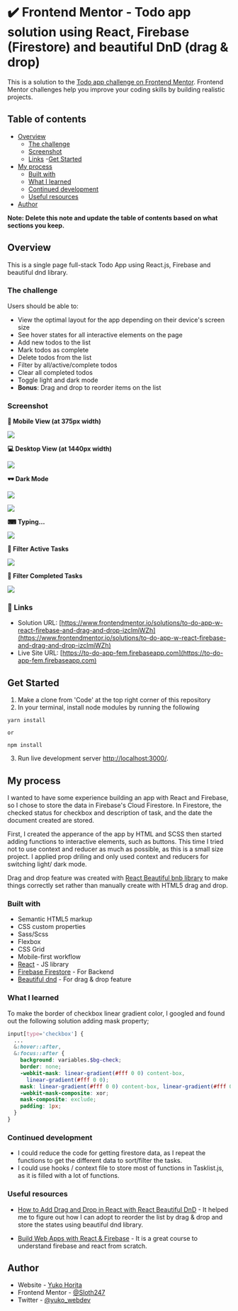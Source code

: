 # :heavy_check_mark: Frontend Mentor - Todo app solution using React, Firebase (Firestore) and beautiful DnD (drag & drop)

This is a solution to the [Todo app challenge on Frontend Mentor](https://www.frontendmentor.io/challenges/todo-app-Su1_KokOW). Frontend Mentor challenges help you improve your coding skills by building realistic projects.

## Table of contents

- [Overview](#overview)
  - [The challenge](#the-challenge)
  - [Screenshot](#screenshot)
  - [Links](#links) -[Get Started](#get-started)
- [My process](#my-process)
  - [Built with](#built-with)
  - [What I learned](#what-i-learned)
  - [Continued development](#continued-development)
  - [Useful resources](#useful-resources)
- [Author](#author)

**Note: Delete this note and update the table of contents based on what sections you keep.**

## Overview

This is a single page full-stack Todo App using React.js, Firebase and beautiful dnd library.

### The challenge

Users should be able to:

- View the optimal layout for the app depending on their device's screen size
- See hover states for all interactive elements on the page
- Add new todos to the list
- Mark todos as complete
- Delete todos from the list
- Filter by all/active/complete todos
- Clear all completed todos
- Toggle light and dark mode
- **Bonus**: Drag and drop to reorder items on the list

### Screenshot

**📱 Mobile View (at 375px width)**

![](./src/images/screenshots/todo-app-mobile-view.png)

**💻 Desktop View (at 1440px width)**

![](./src/images/screenshots/todo-app-desktop-view.png)

**🕶 Dark Mode**

![](./src/images/screenshots/todo-app-dark-mode-mobile.png)

![](./src/images/screenshots/todo-app-dark-mode-desktop.png)

**⌨ Typing...**

![](./src/images/screenshots/todo-app-typing.png)

**🔎 Filter Active Tasks**

![](./src/images/screenshots/todo-app-filter-active.png)

**🔎 Filter Completed Tasks**

![](./src/images/screenshots/todo-app-filter-completed.png)

### :link: Links

- Solution URL: [https://www.frontendmentor.io/solutions/to-do-app-w-react-firebase-and-drag-and-drop-izclmiWZh](https://www.frontendmentor.io/solutions/to-do-app-w-react-firebase-and-drag-and-drop-izclmiWZh)
- Live Site URL: [https://to-do-app-fem.firebaseapp.com](https://to-do-app-fem.firebaseapp.com)

## Get Started

1. Make a clone from 'Code' at the top right corner of this repository
2. In your terminal, install node modules by running the following

```
yarn install

or

npm install

```

3. Run live development server [http://localhost:3000/](http://localhost:3000/).

## My process

I wanted to have some experience building an app with React and Firebase, so I chose to store the data in Firebase's Cloud Firestore. In Firestore, the checked status for checkbox and description of task, and the date the document created are stored.

First, I created the apperance of the app by HTML and SCSS then started adding functions to interactive elements, such as buttons. This time I tried not to use context and reducer as much as possible, as this is a small size project. I applied prop driling and only used context and reducers for switching light/ dark mode.

Drag and drop feature was created with [React Beautiful bnb library](https://github.com/atlassian/react-beautiful-dnd/) to make things correctly set rather than manually create with HTML5 drag and drop.

### Built with

- Semantic HTML5 markup
- CSS custom properties
- Sass/Scss
- Flexbox
- CSS Grid
- Mobile-first workflow
- [React](https://reactjs.org/) - JS library
- [Firebase Firestore](https://firebase.google.com/) - For Backend
- [Beautiful dnd](https://github.com/atlassian/react-beautiful-dnd/) - For drag & drop feature

### What I learned

To make the border of checkbox linear gradient color, I googled and found out the following solution adding mask property;

```TaskList.scss
input[type='checkbox'] {
  ...
  &:hover::after,
  &:focus::after {
    background: variables.$bg-check;
    border: none;
    -webkit-mask: linear-gradient(#fff 0 0) content-box,
      linear-gradient(#fff 0 0);
    mask: linear-gradient(#fff 0 0) content-box, linear-gradient(#fff 0 0);
    -webkit-mask-composite: xor;
    mask-composite: exclude;
    padding: 1px;
  }
}

```

### Continued development

- I could reduce the code for getting firestore data, as I repeat the functions to get the different data to sort/filter the tasks.
- I could use hooks / context file to store most of functions in Tasklist.js, as it is filled with a lot of functions.

### Useful resources

- [How to Add Drag and Drop in React with React Beautiful DnD](https://www.freecodecamp.org/news/how-to-add-drag-and-drop-in-react-with-react-beautiful-dnd/) - It helped me to figure out how I can adopt to reorder the list by drag & drop and store the states using beautiful dnd library.

- [Build Web Apps with React & Firebase](https://www.udemy.com/course/build-web-apps-with-react-firebase/) - It is a great course to understand firebase and react from scratch.

## Author

- Website - [Yuko Horita](https://yukohorita-dev.vercel.app/)
- Frontend Mentor - [@Sloth247](https://www.frontendmentor.io/profile/Sloth247)
- Twitter - [@yuko_webdev](https://www.twitter.com/yuko_webdev)
